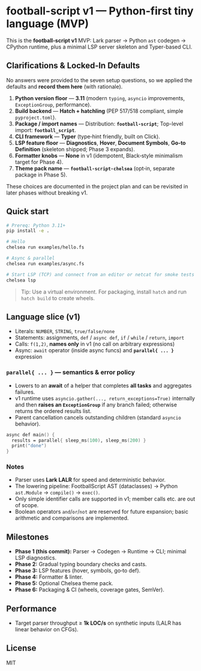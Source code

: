 # football-script v1 — Python-first tiny language (MVP)

This is the **football‑script v1** MVP: Lark parser → Python `ast` codegen → CPython runtime, plus a minimal LSP server skeleton and Typer-based CLI.

## Clarifications & Locked‑In Defaults

No answers were provided to the seven setup questions, so we applied the defaults and **record them here** (with rationale).

1. **Python version floor** — **3.11** (modern `typing`, `asyncio` improvements, `ExceptionGroup`, performance).
2. **Build backend** — **Hatch + hatchling** (PEP 517/518 compliant, simple `pyproject.toml`).
3. **Package / import names** — Distribution: **`football-script`**; Top-level import: **`football_script`**.
4. **CLI framework** — **Typer** (type‑hint friendly, built on Click).
5. **LSP feature floor** — **Diagnostics**, **Hover**, **Document Symbols**, **Go‑to Definition** (skeleton shipped; Phase 3 expands).
6. **Formatter knobs** — **None** in v1 (idempotent, Black‑style minimalism target for Phase 4).
7. **Theme pack name** — **`football-script-chelsea`** (opt‑in, separate package in Phase 5).

These choices are documented in the project plan and can be revisited in later phases without breaking v1.

## Quick start

```bash
# Prereq: Python 3.11+
pip install -e .

# Hello
chelsea run examples/hello.fs

# Async & parallel
chelsea run examples/async.fs

# Start LSP (TCP) and connect from an editor or netcat for smoke tests
chelsea lsp
```

> Tip: Use a virtual environment. For packaging, install `hatch` and run `hatch build` to create wheels.

## Language slice (v1)

- Literals: `NUMBER`, `STRING`, `true/false/none`
- Statements: assignments, `def` / `async def`, `if` / `while` / `return`, `import`
- Calls: `f(1,2)`, **names only** in v1 (no call on arbitrary expressions)
- Async: `await` operator (inside async funcs) and **`parallel{ ... }`** expression

### `parallel{ ... }` — semantics & error policy

- Lowers to an **await** of a helper that completes **all tasks** and aggregates failures.
- v1 runtime uses `asyncio.gather(..., return_exceptions=True)` internally and then **raises an `ExceptionGroup`** if any branch failed; otherwise returns the ordered results list.
- Parent cancellation cancels outstanding children (standard `asyncio` behavior).

```fs
async def main() {
  results = parallel{ sleep_ms(100), sleep_ms(200) }
  print("done")
}
```

### Notes

- Parser uses **Lark LALR** for speed and deterministic behavior.
- The lowering pipeline: FootballScript AST (dataclasses) → Python `ast.Module` → `compile()` → `exec()`.
- Only simple identifier calls are supported in v1; member calls etc. are out of scope.
- Boolean operators `and`/`or`/`not` are reserved for future expansion; basic arithmetic and comparisons are implemented.

## Milestones

- **Phase 1 (this commit):** Parser → Codegen → Runtime → CLI; minimal LSP diagnostics.
- **Phase 2:** Gradual typing boundary checks and casts.
- **Phase 3:** LSP features (hover, symbols, go‑to def).
- **Phase 4:** Formatter & linter.
- **Phase 5:** Optional Chelsea theme pack.
- **Phase 6:** Packaging & CI (wheels, coverage gates, SemVer).

## Performance

- Target parser throughput ≥ **1k LOC/s** on synthetic inputs (LALR has linear behavior on CFGs).

## License

MIT
